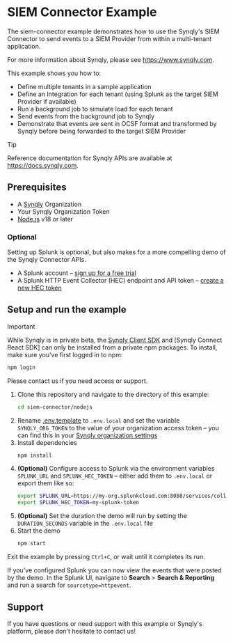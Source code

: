 # SIEM Connector Example

The siem-connector example demonstrates how to use the Synqly's SIEM Connector to send events to a SIEM Provider from within a multi-tenant application.

For more information about Synqly, please see <https://www.synqly.com>.

This example shows you how to:

- Define multiple tenants in a sample application
- Define an Integration for each tenant (using Splunk as the target SIEM Provider if available)
- Run a background job to simulate load for each tenant
- Send events from the background job to Synqly
- Demonstrate that events are sent in OCSF format and transformed by Synqly before being forwarded to the target SIEM Provider

> [!TIP]
> Reference documentation for Synqly APIs are available at <https://docs.synqly.com>.

## Prerequisites

- A [Synqly](https://synqly.com) Organization
- Your Synqly Organization Token
- [Node.js](https://nodejs.org/en) v18 or later

### Optional

Setting up Splunk is optional, but also makes for a more compelling demo of the Synqly Connector APIs.

- A Splunk account – [sign up for a free trial](https://www.splunk.com/en_us/download.html)
- A Splunk HTTP Event Collector (HEC) endpoint and API token – [create a new HEC token](https://docs.splunk.com/Documentation/Splunk/8.1.3/Data/UsetheHTTPEventCollector#Create_an_Event_Collector_token)

## Setup and run the example

> [!IMPORTANT]
> While Synqly is in private beta, the [Synqly Client SDK] and [Synqly Connect React SDK] can only be installed from a private npm packages. To install, make sure you've first logged in to npm:
>
> ```sh
> npm login
> ```
>
> Please contact us if you need access or support.

1. Clone this repository and navigate to the directory of this example:
   ```bash
   cd siem-connector/nodejs
   ```
2. Rename [.env.template](./.env.template) to `.env.local` and set the variable `SYNQLY_ORG_TOKEN` to the value of your organization access token – you can find this in your [Synqly organization settings](https://app.synqly.com/settings/secrets)
3. Install dependencies
   ```bash
   npm install
   ```
4. **(Optional)** Configure access to Splunk via the environment variables `SPLUNK_URL` and `SPLUNK_HEC_TOKEN` – either add them to `.env.local` or export them like so:
   ```sh
   export SPLUNK_URL=https://my-org.splunkcloud.com:8088/services/collector/event
   export SPLUNK_HEC_TOKEN=my-splunk-token
   ```
5. **(Optional)** Set the duration the demo will run by setting the `DURATION_SECONDS` variable in the `.env.local` file
6. Start the demo
   ```bash
   npm start
   ```

Exit the example by pressing `Ctrl+C`, or wait until it completes its run.

If you've configured Splunk you can now view the events that were posted by the demo. In the Splunk UI, navigate to **Search** > **Search & Reporting** and run a search for `sourcetype=httpevent`.

[Synqly Client SDK]: https://github.com/Synqly/typescript-client-sdk
[Synqly/typescript-client-sdk]: https://github.com/Synqly/typescript-client-sdk

## Support

If you have questions or need support with this example or Synqly's platform, please don't hesitate to contact us!
